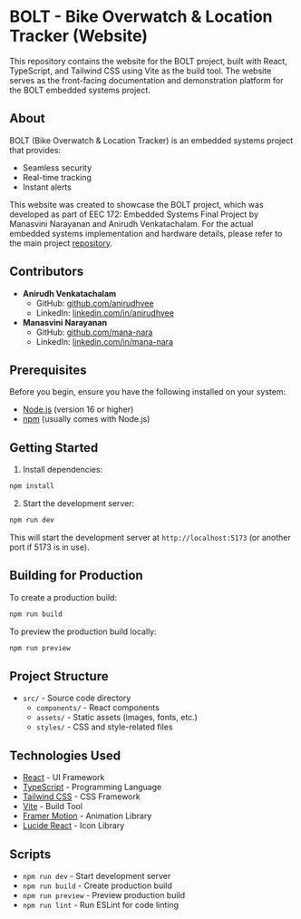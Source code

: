 # BOLT - Bike Overwatch & Location Tracker (Website)

This repository contains the website for the BOLT project, built with React, TypeScript, and Tailwind CSS using Vite as the build tool. The website serves as the front-facing documentation and demonstration platform for the BOLT embedded systems project.

## About

BOLT (Bike Overwatch & Location Tracker) is an embedded systems project that provides:
- Seamless security
- Real-time tracking
- Instant alerts

This website was created to showcase the BOLT project, which was developed as part of EEC 172: Embedded Systems Final Project by Manasvini Narayanan and Anirudh Venkatachalam. For the actual embedded systems implementation and hardware details, please refer to the main project [repository](https://github.com/mana-nara/BOLT-EEC172-FinalProject).

## Contributors
- **Anirudh Venkatachalam**  
  - GitHub: [github.com/anirudhvee](https://github.com/anirudhvee)  
  - LinkedIn: [linkedin.com/in/anirudhvee](https://linkedin.com/in/anirudhvee)  
- **Manasvini Narayanan**  
  - GitHub: [github.com/mana-nara](https://github.com/mana-nara)  
  - LinkedIn: [linkedin.com/in/mana-nara](https://www.linkedin.com/in/mana-nara/)  

## Prerequisites

Before you begin, ensure you have the following installed on your system:
- [Node.js](https://nodejs.org/) (version 16 or higher)
- [npm](https://www.npmjs.com/) (usually comes with Node.js)

## Getting Started

1. Install dependencies:
```bash
npm install
```

2. Start the development server:
```bash
npm run dev
```

This will start the development server at `http://localhost:5173` (or another port if 5173 is in use).

## Building for Production

To create a production build:
```bash
npm run build
```

To preview the production build locally:
```bash
npm run preview
```

## Project Structure

- `src/` - Source code directory
  - `components/` - React components
  - `assets/` - Static assets (images, fonts, etc.)
  - `styles/` - CSS and style-related files

## Technologies Used

- [React](https://reactjs.org/) - UI Framework
- [TypeScript](https://www.typescriptlang.org/) - Programming Language
- [Tailwind CSS](https://tailwindcss.com/) - CSS Framework
- [Vite](https://vitejs.dev/) - Build Tool
- [Framer Motion](https://www.framer.com/motion/) - Animation Library
- [Lucide React](https://lucide.dev/) - Icon Library

## Scripts

- `npm run dev` - Start development server
- `npm run build` - Create production build
- `npm run preview` - Preview production build
- `npm run lint` - Run ESLint for code linting


